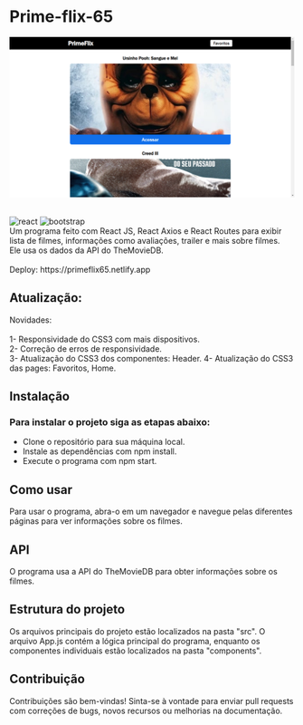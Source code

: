 # Prime-flix-65
<img src="./src/assets/Readme.png"/><br/><br/>
<div style="display: inline_block">
    <img alt="react" src="https://img.shields.io/badge/React-20232A?style=for-the-badge&logo=react&logoColor=61DAFB"/>
    <img alt="bootstrap" src="https://img.shields.io/badge/Bootstrap-563D7C?style=for-the-badge&logo=bootstrap&logoColor=white"/>
</div>
Um programa feito com React JS, React Axios e React Routes para exibir lista de filmes, informações como avaliações, trailer e mais sobre filmes. <br/>
Ele usa os dados da API do TheMovieDB.
<br/><br/>
Deploy: https://primeflix65.netlify.app

## Atualização:
Novidades:</br></br>
1- Responsividade do CSS3 com mais dispositivos.</br>
2- Correção de erros de responsividade.</br>
3- Atualização do CSS3 dos componentes: Header.
4- Atualização do CSS3 das pages: Favoritos, Home.


## Instalação
<h3>Para instalar o projeto siga as etapas abaixo:</h3>
<ul>
  <li>Clone o repositório para sua máquina local.</li>
  <li>Instale as dependências com npm install.</li>
  <li>Execute o programa com npm start.</li>
</ul>

## Como usar
Para usar o programa, abra-o em um navegador e navegue pelas diferentes páginas para ver informações sobre os filmes.

## API
O programa usa a API do TheMovieDB para obter informações sobre os filmes.

## Estrutura do projeto
Os arquivos principais do projeto estão localizados na pasta "src". O arquivo App.js contém a lógica principal do programa, enquanto os componentes individuais estão localizados na pasta "components".

## Contribuição
Contribuições são bem-vindas! Sinta-se à vontade para enviar pull requests com correções de bugs, novos recursos ou melhorias na documentação.
